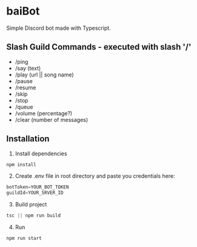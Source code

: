 # baiBot
Simple Discord bot made with Typescript.
## Slash Guild Commands - executed with slash '/'
- /ping
- /say (text)
- /play (url || song name)
- /pause
- /resume
- /skip
- /stop
- /queue
- /volume (percentage?)
- /clear (number of messages)
## Installation
1. Install dependencies
```s
npm install
```
2. Create .env file in root directory and paste you credentials here:
```s
botToken=YOUR_BOT_TOKEN
guildId=YOUR_SRVER_ID
```
3. Build project
```s
tsc || npm run build
```
4. Run
```s
npm run start
```



